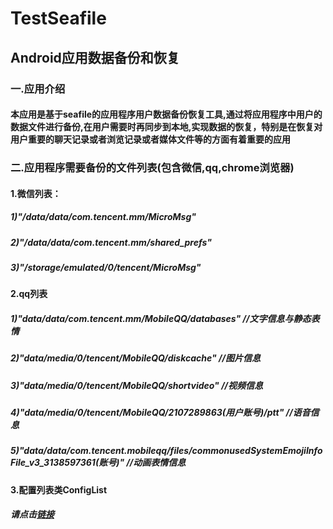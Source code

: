 # TestSeafile
## Android应用数据备份和恢复
### 一.应用介绍
#### 本应用是基于seafile的应用程序用户数据备份恢复工具,通过将应用程序中用户的数据文件进行备份,在用户需要时再同步到本地,实现数据的恢复，特别是在恢复对用户重要的聊天记录或者浏览记录或者媒体文件等的方面有着重要的应用
### 二.应用程序需要备份的文件列表(包含微信,qq,chrome浏览器)
#### 1.微信列表：
##### 1)"/data/data/com.tencent.mm/MicroMsg"
##### 2)"/data/data/com.tencent.mm/shared_prefs" 
##### 3)"/storage/emulated/0/tencent/MicroMsg"
#### 2.qq列表
##### 1)"data/data/com.tencent.mm/MobileQQ/databases"              //文字信息与静态表情
##### 2)"data/media/0/tencent/MobileQQ/diskcache"                  //图片信息
##### 3)"data/media/0/tencent/MobileQQ/shortvideo"                 //视频信息
##### 4)"data/media/0/tencent/MobileQQ/2107289863(用户账号)/ptt"   //语音信息
##### 5)"data/data/com.tencent.mobileqq/files/commonusedSystemEmojiInfoFile_v3_3138597361(账号)"   //动画表情信息
#### 3.配置列表类ConfigList
##### 请点击[链接](https://github.com/hchong1231/TestSeafile/blob/master/testseafile/src/main/java/com/hersch/testseafile/files/ConfigList.java)
